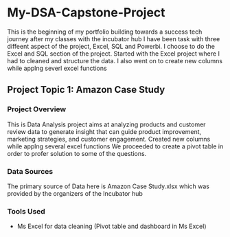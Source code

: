 # My-DSA-Capstone-Project

This is the beginning of my portfolio building towards a success tech journey after my classes with the incubator hub
I have been task with three diffeent aspect of the project, Excel, SQL and Powerbi. I choose to do the Excel and SQL section of the project.
Started with the Excel project where I had to cleaned and structure the data.
I also went on to create new columns while applng severl excel functions

## Project Topic 1: Amazon Case Study

### Project Overview
This is Data Analysis project aims at analyzing products and customer review data to generate insight that can
guide product improvement, marketing strategies, and customer engagement. Created new columns while applng several excel functions
We proceeded to create a pivot table in order to profer solution to some of the questions.

### Data Sources
The primary source of Data here is Amazon Case Study.xlsx which was provided by the organizers of the Incubator hub

### Tools Used
- Ms Excel for data cleaning (Pivot table and dashboard in Ms Excel)
